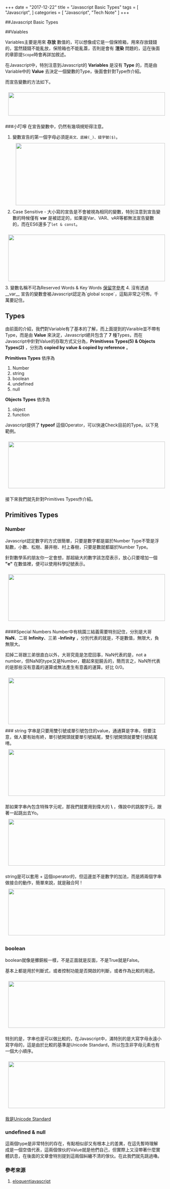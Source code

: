 +++
date = "2017-12-22"
title = "Javascript Basic Types"
tags = [
  "Javascript",
]
categories = [
  "Javascript",
  "Tech Note"
]
+++

##Javascript Basic Types

##Vaiables

Variables主要是用來 __存放__ 數值的，可以想像成它是一個保險箱，用來存放錢錢的，當然錢錢不能亂放，保險箱也不能亂蓋，否則是會有 __渲染__ 問題的，這在後面的章節提`Scope`時會再詳加敘述。

在Javascript中，特別注意到Javascript的 __Variables__ 是沒有 __Type__ 的，而是由Variable中的 __Value__ 去決定一個變數的Type，後面會針對Type作介紹。

而宣告變數的方法如下。

<img style="width:100%;height:75px;padding:10px" src="../images/valImg.png" />

###小叮嚀
在宣告變數中，仍然有幾項規矩得注意。

1. 	變數宣告的第一個字母必須是`英文、底線(_)、錢字號($)`。
	<img style="width:100%;height:200px;padding:10px" src="../images/valImg2.png" />
2. 	Case Sensitive - 大小寫的宣告是不會被視為相同的變數，特別注意到宣告變數的時候僅有 __var__ 是被認定的，如果是Var、VAR、vAR等都無法宣告變數的，而在ES6還多了`let & const`。
<img style="width:100%;height:150px;padding:10px" src="../images/valImg1.png" />
3. 	變數名稱不可為Reserved Words & Key Words <a href="https://www.w3schools.com/js/js_reserved.asp" target="_blank">保留字參考</a>
4.  沒有透過 __var__ 宣告的變數會被Javascript認定為`global scope`，這點非常之可怖，千萬要記住。

## Types
由前面的介紹，我們對Variable有了基本的了解，而上面提到的Varaible並不帶有Type，而是由	__Value__ 來決定，Javascript總共包含了	__7__ 種Types，而在Javascript中針對Value的存取方式又分為，__Primitivess Types(5) & Objects Types(2)__	，分別為 __copied by value & copied by reference__	。

__Primitives Types__ 依序為
1. Number
2. string
3. boolean
4. undefined
5. null

__Objects Types__ 依序為
1. object
2. function

Javascript提供了 __typeof__	這個Operator，可以快速Check目前的Type。以下見範例。

<img style="width:100%;height:150px;padding:10px" src="../images/typeof.png" />

接下來我們就先針對Primitives Types作介紹。

## Primitives Types

### Number
Javascript認定數字的方式很簡單，只要是數字都是屬於Number Type不管是浮點數，小數、松樹、藤井樹、村上春樹，只要是數就都屬於Number Type。

針對數學系的朋友你一定會想，那超級大的數字該怎麼表示，放心只要增加一個 __"e"__ 在數值裡，便可以使用科學記號表示。

<img style="width:100%;height:150px;padding:10px" src="../images/num.png" />

####Special Numbers
Number中有桃園三結義需要特別記住，分別是大哥 __NaN__、二哥 __Infinity__、三弟 __-Infinity__	，分別代表的就是，不是數值，無限大，負無限大。

扣掉二哥跟三弟很直白以外，大哥究竟是怎麼回事，NaN代表的是，not a number，但NaN的type又是Number，聽起來挺饒舌的，簡而言之，NaN所代表的是那些沒有意義的運算或無法產生有意義的運算。好比 0/0。

<img style="width:100%;height:150px;padding:10px" src="../images/num1.png" />
### string
字串是只要用雙引號或單引號包住的value，通通算是字串，但要注意，做人要有始有終，單引號開頭就要單引號結尾，雙引號開頭就要雙引號結尾唷。
<img style="width:100%;height:150px;padding:10px" src="../images/str.png" />

那如果字串內包含特殊字元呢，那我們就要用到偉大的	__\\__	，傳說中的跳脫字元，跟著一起跳出去Yo。
<img style="width:100%;height:150px;padding:10px" src="../images/str1.png" />

string是可以套用 + 這個operator的，但這邊並不是數字的加法，而是將兩個字串做接合的動作，簡單來說，就是融合阿 !
<img style="width:100%;height:150px;padding:10px" src="../images/str2.png" />

### boolean
boolean就像是擲銅板一樣，不是正面就是反面，不是True就是False。

基本上都是用於判斷式，或者控制功能是否開啟的判斷，或者作為比較的用途。

<img style="width:100%;height:150px;padding:10px" src="../images/boolean.png" />

特別的是，字串也是可以做比較的，在Javascript中，滿特別的是大寫字母永遠小寫字母的，這是由於比較的基準是Unicode Standard，所以包含非字母元素也有一個大小順序。

<img style="width:100%;height:150px;padding:10px" src="../images/boolean1.png" />

<a href="https://unicode-table.com/en/" target="_blank">我是Unicode Standard</a>

### undefined & null
這兩個type是非常特別的存在，有點相似卻又有根本上的差異，在這先暫時理解成是一個空值代表，這兩個傢伙的Value就是他們自己，但實際上又沒帶著什麼實體訊息，在後面的文章會特別提到這兩個糾纏不清的傢伙。在此我們就先跳過嚕。

### 參考來源

1. <a href="http://eloquentjavascript.net/00_intro.html#h_GlF1Kuv0JF" target="_blank">eloquentjavascript</a>
